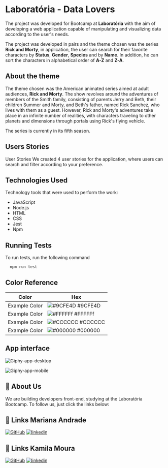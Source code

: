 # Laboratória - Data Lovers

The project was developed for Bootcamp at **Laboratória** with the aim of developing
a web application capable of manipulating and visualizing data according to the user's needs.

The project was developed in pairs and the theme chosen was the series **Rick and Morty**, in
application, the user can search for their favorite characters by **Status**, **Gender**,
**Species** and by **Name**.
In addition, he can sort the characters in alphabetical order of **A-Z** and **Z-A**.

## About the theme

The theme chosen was the American animated series aimed at adult audiences, **Rick and Morty**.
The show revolves around the adventures of members of the Smith family, consisting of parents Jerry
and Beth, their children Summer and Morty, and Beth's father, named Rick Sanchez, who lives with them
as a guest.
However, Rick and Morty's adventures take place in an infinite number of realities,
with characters traveling to other planets and dimensions through portals using
Rick's flying vehicle.

The series is currently in its fifth season.

## Users Stories

User Stories We created 4 user stories for the application, where users can search and filter
according to your preference.

## Technologies Used

Technology tools that were used to perform the work:

- JavaScript
- Node.js
- HTML 
- CSS
- Jest
- Npm


## Running Tests

To run tests, run the following command

```bash
  npm run test
```

## Color Reference

| Color             | Hex                                                                |
| ----------------- | ------------------------------------------------------------------ |
| Example Color | ![#9CFE4D](https://via.placeholder.com/10/9CFE4D?text=+) #9CFE4D |
| Example Color | ![#FFFFFf](https://via.placeholder.com/10/FFFFFf?text=+) #FFFFFf |
| Example Color | ![#CCCCCC](https://via.placeholder.com/10/CCCCCC?text=+) #CCCCCC |
| Example Color | ![#000000](https://via.placeholder.com/10/000000?text=+) #000000 |

## App interface
![Giphy-app-desktop](https://media.giphy.com/media/GEcneGrlpAEE88BPl3/giphy.gif)

![Giphy-app-mobile](https://media.giphy.com/media/rWaxV4ui5eHO0A8Shu/giphy.gif)

## 🚀 About Us
We are building developers front-end, studying at the Laboratória Bootcamp.
To follow us, just click the links below:

## 🔗 Links Mariana Andrade
[![GitHub](https://img.shields.io/badge/my_github-000?style=for-the-badge&logo=ko-fi&logoColor=white)](https://github.com/MarianaFAndrade)
[![linkedin](https://img.shields.io/badge/meu_linkedin-0A66C2?style=for-the-badge&logo=linkedin&logoColor=white)](https://www.linkedin.com/in/mariana-andrade-4a71b8148/)

## 🔗 Links Kamila Moura
[![GitHub](https://img.shields.io/badge/my_github-000?style=for-the-badge&logo=ko-fi&logoColor=white)](https://github.com/KamilaMoura1)
[![linkedin](https://img.shields.io/badge/meu_linkedin-0A66C2?style=for-the-badge&logo=linkedin&logoColor=white)](https://www.linkedin.com/in/kamila-moura-programacao/)
